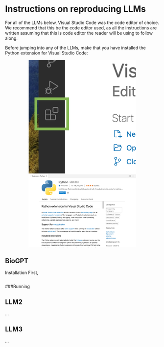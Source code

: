 # Instructions on reproducing LLMs

For all of the LLMs below, Visual Studio Code was the code editor of choice. We recommend that this be the code editor used, as all the instructions are written assuming that this is code editor the reader will be using to follow along.

Before jumping into any of the LLMs, make that you have installed the Python extension for Visual Studio Code:
<p align="center">
  <img src="images/Extension-button.png" width=350 title="hover text">
  <img src="images/Python-Extension.png" width=350 alt="accessibility text">
</p>



## BioGPT
<bold>Installation</bold>
First, 

``` bash

```

###Running

## LLM2
...

## LLM3
...
